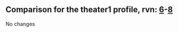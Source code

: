 ## Comparison for the theater1 profile, rvn: [6](https://github.com/PRO100KatYT/FortniteProfileRevisions/tree/main/profiles/theater1/6%20theater1.json)-[8](https://github.com/PRO100KatYT/FortniteProfileRevisions/tree/main/profiles/theater1/8%20theater1.json)

No changes
